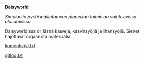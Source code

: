 
**Daisyworld**

*Simulaatio pyrkii mallintamaan planeetan toimintaa vaihtelevissa olosuhteissa*

Daisyworldissa on läsnä kasveja, kasvinsyöjiä ja lihansyöjiä.
Sienet hajottavat orgaanista materiaalia.


[komentorivi.txt](https://github.com/rasse3/ot-harjoitustyo/blob/master/laskarit/viikko1/komentorivi.txt)

[gitlog.txt](https://github.com/rasse3/ot-harjoitustyo/blob/master/laskarit/viikko1/gitlog.txt)